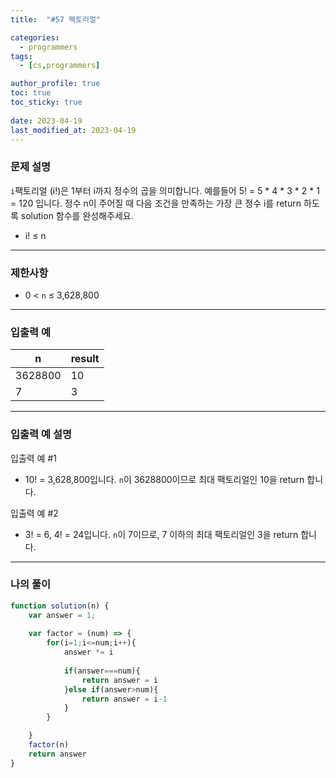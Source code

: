 ```yaml
---
title:  "#57 팩토리얼"

categories:
  - programmers
tags:
  - [cs,programmers]

author_profile: true
toc: true
toc_sticky: true
 
date: 2023-04-19
last_modified_at: 2023-04-19
---
```


### 문제 설명

`i`팩토리얼 (i!)은 1부터 i까지 정수의 곱을 의미합니다. 예를들어 5! = 5 * 4 * 3 * 2 * 1 = 120 입니다. 정수 n이 주어질 때 다음 조건을 만족하는 가장 큰 정수 i를 return 하도록 solution 함수를 완성해주세요.

- i! ≤ n

---

### 제한사항

- 0 < `n` ≤ 3,628,800

---

### 입출력 예

| n | result |
| --- | --- |
| 3628800 | 10 |
| 7 | 3 |

---

### 입출력 예 설명

입출력 예 #1

- 10! = 3,628,800입니다. `n`이 3628800이므로 최대 팩토리얼인 10을 return 합니다.

입출력 예 #2

- 3! = 6, 4! = 24입니다. `n`이 7이므로, 7 이하의 최대 팩토리얼인 3을 return 합니다.

---

### 나의 풀이

```jsx
function solution(n) {
    var answer = 1;
    
    var factor = (num) => {
        for(i=1;i<=num;i++){
            answer *= i
            
            if(answer===num){
                return answer = i
            }else if(answer>num){
                return answer = i-1
            }
        }

    }
    factor(n)
    return answer
}
```